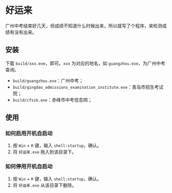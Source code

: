 # 好运来

广州中考结束好几天，但成绩不知道什么时候出来，所以就写了个程序，来检测成绩有没有出来。

## 安装

下载 `build/xxx.exe`，即可。`xxx` 为对应的地名，如 `guangzhou.exe`，为广州中考查询。

- `build/guangzhou.exe`：广州中考；
- `build/qingdao_admissions_examination_institute.exe`：青岛市招生考试院；
- `build/cfszk.exe`：赤峰市中考信息网；

## 使用

### 如何启用开机自启动

1. 按 `Win` + `R` 键，输入 `shell:startup`，确认。
2. 将 `好运来.exe` 拖入到该目录下。

### 如何停用开机自启动

1. 按 `Win` + `R` 键，输入 `shell:startup`，确认。
2. 将 `好运来.exe` 从该目录下删除。
